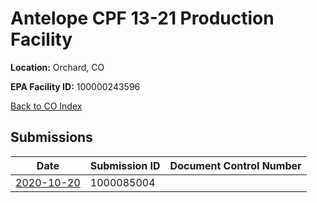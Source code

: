 # Antelope CPF 13-21 Production Facility

**Location:** Orchard, CO

**EPA Facility ID:** 100000243596

[Back to CO Index](../../index.md)

## Submissions

| Date | Submission ID | Document Control Number |
|------|--------------|-------------------------|
| [2020-10-20](submissions/1000085004.md) | 1000085004 |  |
